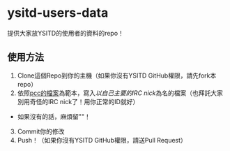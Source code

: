 ysitd-users-data
================

提供大家放YSITD的使用者的資料的repo！

使用方法
------
1. Clone這個Repo到你的主機（如果你沒有YSITD GitHub權限，請先fork本repo）
2. 依照[pcc的檔案](https://github.com/YSITD/ysitd-users-data/blob/master/pcchou.json)為範本，寫入*以自己主要的IRC nick*為名的檔案（也拜託大家別用奇怪的IRC nick了！用你正常的ID就好）
  * 如果沒有的話，麻煩留""！
3. Commit你的修改
4. Push！（如果你沒有YSITD GitHub權限，請送Pull Request）
